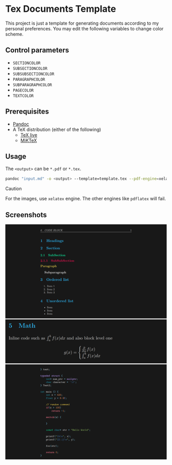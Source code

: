 # Tex Documents Template
This project is just a template for generating documents according to my personal preferences.
You may edit the following variables to change color scheme.

## Control parameters
- `SECTIONCOLOR`
- `SUBSECTIONCOLOR`
- `SUBSUBSECTIONCOLOR`
- `PARAGRAPHCOLOR`
- `SUBPARAGRAPHCOLOR`
- `PAGECOLOR`
- `TEXTCOLOR`

## Prerequisites
- [Pandoc](https://pandoc.org/installing.html)
- A TeX distribution (either of the following)
    - [TeX live](https://www.tug.org/texlive/)
    - [MiKTeX](https://miktex.org/)

## Usage
The `<output>` can be `*.pdf` or `*.tex`.
```bash
pandoc "input.md" -o <output> --template=template.tex --pdf-engine=xelatex
```

> [!CAUTION]
> For the images, use `xelatex` engine. The other engines like `pdflatex` will fail.

## Screenshots
![img_1](assets/ss_1.png)
![img_2](assets/ss_2.png)
![img_3](assets/ss_3.png)
